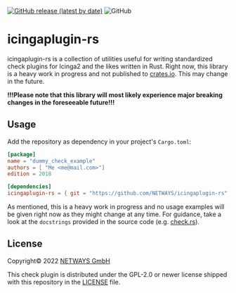 [![GitHub release (latest by date)](https://img.shields.io/github/v/release/NETWAYS/icingaplugin-rs?label=version)](https://github.com/NETWAYS/icingaplugin-rs/releases)
![GitHub](https://img.shields.io/github/license/NETWAYS/icingaplugin-rs?color=green)

# icingaplugin-rs

icingaplugin-rs is a collection of utilities useful for writing standardized check plugins for Icinga2 and the likes written in Rust. 
Right now, this library is a heavy work in progress and not published to [crates.io](https://crates.io). This may change in the future.

**!!!Please note that this library will most likely experience major breaking changes in the foreseeable future!!!**

## Usage
Add the repository as dependency in your project's `Cargo.toml`:

```toml
[package]
name = "dummy_check_example"
authors = [ "Me <me@mail.com>"]
edition = 2018

[dependencies]
icingaplugin-rs = { git = "https://github.com/NETWAYS/icingaplugin-rs", tag = "v0.0.1"}
```

As mentioned, this is a heavy work in progress and no usage examples will be given right now as they might change at any time. For guidance, take a look at the `docstrings` provided
in the source code (e.g. [check.rs]("src/check.rs")).

## License 

Copyright© 2022 [NETWAYS GmbH](mailto:info@netways.de)

This check plugin is distributed under the GPL-2.0 or newer license shipped with this repository in the [LICENSE](LICENSE) file.
